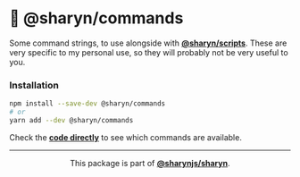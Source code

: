 # 🌹 @sharyn/commands

Some command strings, to use alongside with [**@sharyn/scripts**](https://github.com/sharynjs/sharyn-scripts). These are very specific to my personal use, so they will probably not be very useful to you.

### Installation

```sh
npm install --save-dev @sharyn/commands
# or
yarn add --dev @sharyn/commands
```

Check the [**code directly**](https://github.com/sharynjs/sharyn-commands/blob/master/.gitignore) to see which commands are available.

<hr />

<p align="center">
  This package is part of <a href="https://github.com/sharynjs/sharyn"><b>@sharynjs/sharyn</b></a>.
</p>
